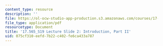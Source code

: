 ```yaml
---
content_type: resource
description: ''
file: https://ol-ocw-studio-app-production.s3.amazonaws.com/courses/17-565-israel-history-politics-culture-identity-spring-2019/075cf310eefd7b22c402fe6ca433a787_MIT17_565S19_lecslide2.pdf
file_type: application/pdf
resourcetype: Document
title: '17.565_S19 Lecture Slide 2: Introduction, Part II'
uid: 075cf310-eefd-7b22-c402-fe6ca433a787
---
```

